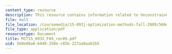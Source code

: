 ```yaml
---
content_type: resource
description: This resource contains information related to Unconstrained Optimization.
file: null
file_location: /coursemedia/15-093j-optimization-methods-fall-2009/560e88a66846258ec85b227aa8aab1b5_MIT15_093J_F09_rec09.pdf
file_type: application/pdf
resourcetype: Document
title: MIT15_093J_F09_rec09.pdf
uid: 560e88a6-6846-258e-c85b-227aa8aab1b5
---
```

